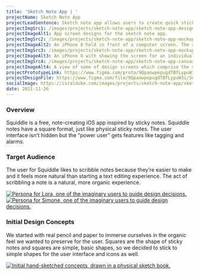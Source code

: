 ```yaml
---
title: 'Sketch Note App | '
projectName: Sketch Note App
projectLeadSentence: Sketch note app allows users to create quick sticky notes on their phones.
projectImgSrc1: /images/projects/sketch-note-app/sketch-note-app-designed-patrick-rills-isral-duke.jpg
projectImageAlt1: App screen designs for the sketch note app.
projectImgSrc2: /images/projects/sketch-note-app/sketch-note-app-mockups-designed-isral-duke-set-2.jpg
projectImageAlt2: An iPhone 8 held in front of a computer screen. The screen of the iPhone has the home screen of Squiddle.
projectImgSrc3: /images/projects/sketch-note-app/sketch-note-app-mockups-designed-isral-duke-set-3.jpg
projectImageAlt3: An iPhone 8 with showing the screen for an individual note. A happy face is drawn on the note.
projectImgSrc4: /images/projects/sketch-note-app/sketch-note-app-canvas-designed-isral-duke.png
projectImageAlt4: A view of some of design screens which comprise the sketch note app.
projectPrototypeLink: https://www.figma.com/proto/9QpaowpepugdTBfLypuW3i/Squiddle?page-id=0%3A1&node-id=3%3A6&viewport=241%2C48%2C0.34&scaling=scale-down&starting-point-node-id=6%3A338
projectDesignFile: https://www.figma.com/file/9QpaowpepugdTBfLypuW3i/Squiddle?node-id=0%3A1
socialImage: https://isralduke.com/images/projects/sketch-note-app/sketch-note-app-designed-patrick-rills-isral-duke.jpg 
date: 2021-11-26
---
```


### Overview

Squiddle is a free, note-creating iOS app inspired by sticky notes. Squiddle notes have a square format, just like physical sticky notes. The user interface isn’t hidden but the “power user” gets features like tagging and alarms.

### Target Audience

The user for Squiddle likes to scribble notes because they’re easier to make and it feels more natural than starting a text editing experience. The act of scribbling a note is a natural, more organic experience.

<a href="/images/projects/sketch-note-app/sketch-note-app-personas-isral-duke-1.jpg">
    <img src="/images/projects/sketch-note-app/sketch-note-app-personas-isral-duke-1.jpg" alt="Persona for Lora, one of the imaginary users to guide design decisions.">
</a>
<a href="/images/projects/sketch-note-app/sketch-note-app-personas-isral-duke-2.jpg">
    <img src="/images/projects/sketch-note-app/sketch-note-app-personas-isral-duke-2.jpg" alt="Persona for Simone, one of the imaginary users to guide design decisions.">
</a>

### Initial Design Concepts

We started with real pencil and paper to immerse ourselves in the organic feel we wanted to preserve for the user. Squares are the shape of sticky notes and squares are simple, basic shapes, so we decided to stick to simple shapes for the user interface and icons as well.

<a href="/images/projects/sketch-note-app/sketch-note-app-initial-concepts-designed-isral-duke.png">
    <img alt="Initial hand-sketched concepts, drawn in a physical sketch book." src="/images/projects/sketch-note-app/sketch-note-app-initial-concepts-designed-isral-duke.png">
</a>
